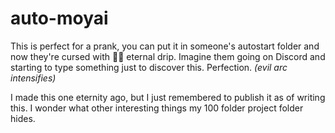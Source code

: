 # auto-moyai

This is perfect for a prank, you can put it in someone's autostart folder and now they're cursed with 🗿🍷 eternal drip. 
Imagine them going on Discord and starting to type something just to discover this. Perfection. *(evil arc intensifies)*

I made this one eternity ago, but I just remembered to publish it as of writing this. I wonder what other interesting things my 100 folder project folder hides.
